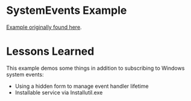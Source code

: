 
# SystemEvents Example

[Example originally found here](https://docs.microsoft.com/en-us/dotnet/api/microsoft.win32.systemevents).

# Lessons Learned

This example demos some things in addition to subscribing to Windows system events:

* Using a hidden form to manage event handler lifetime
* Installable service via Installutil.exe
